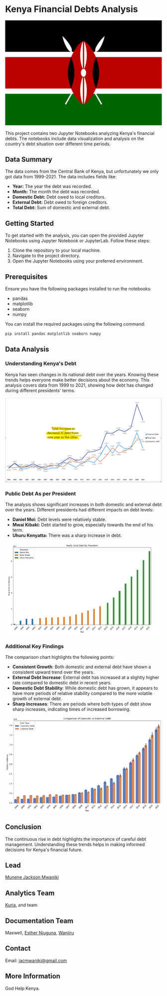 # Kenya Financial Debts Analysis
![Kenyan Flag](img/Kenyan%20flag.png)

This project contains two Jupyter Notebooks analyzing Kenya's financial debts. The notebooks include data visualization and analysis on the country's debt situation over different time periods.


## Data Summary

The data comes from the Central Bank of Kenya, but unfortunately we only got data from 1999-2021. The data includes fields like:

- **Year:** The year the debt was recorded.
- **Month:** The month the debt was recorded.
- **Domestic Debt:** Debt owed to local creditors.
- **External Debt:** Debt owed to foreign creditors.
- **Total Debt:** Sum of domestic and external debt.


## Getting Started

To get started with the analysis, you can open the provided Jupyter Notebooks using Jupyter Notebook or JupyterLab. Follow these steps:

1. Clone the repository to your local machine.
2. Navigate to the project directory.
3. Open the Jupyter Notebooks using your preferred environment.

## Prerequisites

Ensure you have the following packages installed to run the notebooks:

- pandas
- matplotlib
- seaborn
- numpy

You can install the required packages using the following command:

```bash
pip install pandas matplotlib seaborn numpy
```


## Data Analysis
### Understanding Kenya's Debt

Kenya has seen changes in its national debt over the years. Knowing these trends helps everyone make better decisions about the economy. This analysis covers data from 1999 to 2021, showing how debt has changed during different presidents' terms.

<img src="img/trend.png"/>

### Public Debt As per President

The analysis shows significant increases in both domestic and external debt over the years. Different presidents had different impacts on debt levels:

- **Daniel Moi:** Debt levels were relatively stable.
- **Mwai Kibaki:** Debt started to grow, especially towards the end of his term.
- **Uhuru Kenyatta:** There was a sharp increase in debt.


![Debt by President](img/president.png)


### Additional Key Findings

The comparison chart highlights the following points:

- **Consistent Growth**: Both domestic and external debt have shown a consistent upward trend over the years.
- **External Debt Increase**: External debt has increased at a slightly higher rate compared to domestic debt in recent years.
- **Domestic Debt Stability**: While domestic debt has grown, it appears to have more periods of relative stability compared to the more volatile growth of external debt.
- **Sharp Increases**: There are periods where both types of debt show sharp increases, indicating times of increased borrowing.

![Debt Comparison](img/External.png)

## Conclusion

The continuous rise in debt highlights the importance of careful debt management. Understanding these trends helps in making informed decisions for Kenya's financial future.

## Lead
 [Munene Jackson Mwaniki](https://github.com/jakkkc)

## Analytics Team
 [Kuria](https://github.com/ElevnthKuria), and team

## Documentation Team
Maxwell,  [Esther Njuguna](https://github.com/EstherNjuguna), [Wanjiru](https://github.com/shinyarah)

## Contact
Email: jacmwaniki@gmail.com

## More Information
God Help Kenya.
